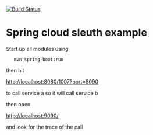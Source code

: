 [![Build Status](https://travis-ci.org/ExampleDriven/spring-cloud-sleuth-example.svg)](https://travis-ci.org/ExampleDriven/spring-cloud-sleuth-example)
# Spring cloud sleuth example

Start up all modules using 

```shell
   mvn spring-boot:run
```   
then hit

[http://localhost:8080/1007?port=8090](http://localhost:8080/1007?port=8090)

to call service a so it will call service b

then open 

[http://localhost:9090/](http://localhost:9090/)

and look for the trace of the call
